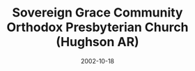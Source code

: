 ---
date: &id001 2002-10-18
end_date: null
location:
  address: 7201 Hughson Avenue
  city: Hughson
  state: AR
minister:
- end: 1999-01-01
  name: Sal Solis
  start: 1998-01-01
  type: supply
- end: 2002-01-01
  name: Mark Richline
  start: 2000-01-01
  type: Evangelist
- end: 2011-01-01
  name: Mark Richline
  start: 2002-01-01
  type: pastor
- end: null
  name: Mark R. Wheat
  start: 2012-01-01
  type: pastor
ministers:
- Sal Solis
- Mark Richline
- Mark Richline
- Mark R. Wheat
name: Sovereign Grace Community Orthodox Presbyterian Church
names:
- end: 2002-10-18
  name: Sovereign Grace Community Orthodox Presbyterian Chapel
  start: 1998-12-17
- end: null
  name: Sovereign Grace Community Orthodox Presbyterian Church
  start: 2002-10-18
origination_date: *id001
raw_data: "AR\nHughson\n\nSovereign Grace Community Orthodox Presbyterian Chapel\
  \  (December 17, 1998\u2013October 18, 2002)\nSovereign Grace Community Orthodox\
  \ Presbyterian Church  (October 18, 2002\u2013 )\n7201 Hughson Avenue\nSupply: Sal\
  \ Solis, 1998\u201399\nEvangelist: Mark Richline, 2000\u20132002\nPastors: Mark\
  \ Richline, 2002\u201311\nMark R. Wheat, 2012\u2013"
received_from: null
states:
- AR
status:
  active: true
  end_date: null
  reason: null
  received_from: null
  withdrawal_to: null
title: Sovereign Grace Community Orthodox Presbyterian Church (Hughson AR)

---